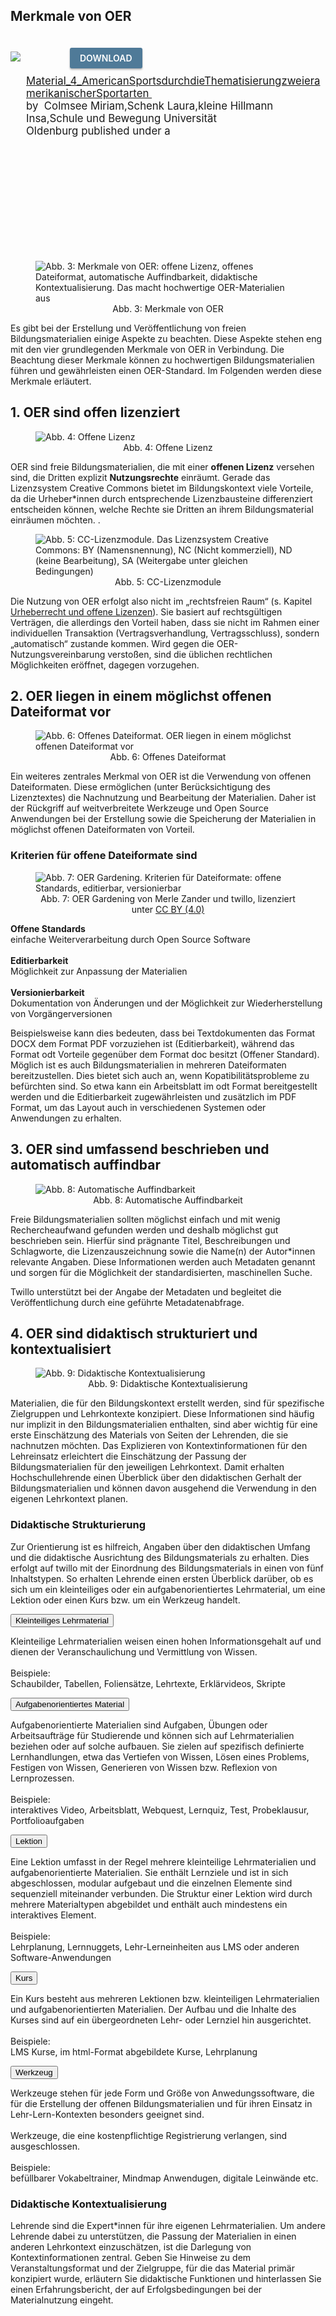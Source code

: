 ## Merkmale von OER

	
<!-- OERSI: embed https://www.twillo.de/edu-sharing/components/render/dd4d460e-22e5-400e-a495-570b48408908/1.4 -->
<div style="max-height: 400px;max-width: 500px;">
<div class="edusharing_rendering_content_wrapper" role="main" style="text-align: inherit;margin: 0px;">
    <img class="edusharing_rendering_content_preview" src="https://www.twillo.de/edu-sharing/preview?nodeId=dd4d460e-22e5-400e-a495-570b48408908&storeProtocol=workspace&storeId=SpacesStore&dontcache=1620822647805" style="margin:0px;">
    <a href="https://www.twillo.de/edu-sharing/eduservlet/redirect?APP_ID=oer.service.tib.eu&NODE_ID=dd4d460e-22e5-400e-a495-570b48408908&params=display%3Ddownload" target="_blank" id="edusharing_rendering_content_href" style="margin-left: 15%;margin-bottom: 2%;
		border-radius: 3px;padding: 8px 16px;text-decoration: none;color: #fff;background-color: #4F7A98;display: inline-block;
		margin-top: 20px;text-transform: uppercase;font-weight: 600;box-shadow: 1px black;box-shadow: 0px 2px 3px 0px rgb(0 0 0 / 30%);">
		Download
	</a>
</div>
<div class="edusharing_rendering_content_footer" style="padding-left: 5%;text-align: inherit;">
    <div class="edusharing_rendering_content_footer_top" style="font-size: 1.2em;">
        <div class="license" style="max-width: 100%">
            <a class="license_permalink" href="https://www.twillo.de/edu-sharing/components/render/dd4d460e-22e5-400e-a495-570b48408908/1.4" target="_blank" title="Material_4_AmericanSportsdurchdieThematisierungzweieramerikanischerSportarten">
                <es:title xmlns:es="http://edu-sharing.net/object">Material_4_AmericanSportsdurchdieThematisierungzweieramerikanischerSportarten
                </es:title>
            </a>&nbsp;
            <br>by&nbsp;
            <span class="author">Colmsee Miriam,Schenk Laura,kleine Hillmann Insa,Schule und Bewegung Universität Oldenburg</span>&nbsp;published under a&nbsp;
            <a target="_blank" class="license_link" href="https://creativecommons.org/licenses/by/4.0/deed.de">
                <img class="license_icon" style="height: 16px" src="https://www.twillo.de/edu-sharing/ccimages/licenses/cc-by.svg">
            </a>
        </div>
    </div>
    <div class="edusharing_rendering_content_footer_bot"></div>
</div>
</div>
<!-- @oernds  <support.twillo@tib.eu> -->

<br><br><br><br><br><br><br><br><br><br>








<figure>
  <img src="images/Merkmale_OER.svg" alt="Abb. 3: Merkmale von OER: offene Lizenz, offenes Dateiformat, automatische Auffindbarkeit, didaktische Kontextualisierung. Das macht hochwertige OER-Materialien aus" title="Abbildung 3: Merkmale von OER"/>
  <figcaption style="text-align:center;font-size:14px;">Abb. 3: Merkmale von OER</figcaption>
</figure>

Es gibt bei der Erstellung und Veröffentlichung von freien Bildungsmaterialien einige Aspekte zu beachten. Diese Aspekte stehen eng mit den vier grundlegenden Merkmale von OER in Verbindung. Die Beachtung dieser Merkmale können zu hochwertigen Bildungsmaterialien führen und gewährleisten einen OER-Standard.
Im Folgenden werden diese Merkmale erläutert.

## 1. OER sind offen lizenziert

<figure>
  <img src="images/Merkmal_offene Lizenz.svg" alt="Abb. 4: Offene Lizenz" title="Abbildung 4: Offene Lizenz"/>
  <figcaption style="text-align:center;font-size:14px;">Abb. 4: Offene Lizenz</figcaption>
</figure>

OER sind freie Bildungsmaterialien, die mit einer <b>offenen Lizenz</b> versehen sind, die Dritten explizit <b>Nutzungsrechte</b> einräumt. Gerade das Lizenzsystem Creative Commons bietet im Bildungskontext viele Vorteile, da die Urheber*innen durch entsprechende Lizenzbausteine differenziert entscheiden können, welche Rechte sie Dritten an ihrem Bildungsmaterial einräumen möchten. . 

<figure>
  <img src="images/Nutzungsbedingungen_design.svg" alt="Abb. 5: CC-Lizenzmodule. Das Lizenzsystem Creative Commons: BY (Namensnennung), NC (Nicht kommerziell), ND (keine Bearbeitung), SA (Weitergabe unter gleichen Bedingungen)" title="Abbildung 5: CC-Lizenzmodule"/>
  <figcaption style="text-align:center;font-size:14px;">Abb. 5: CC-Lizenzmodule</figcaption>
</figure>

Die Nutzung von OER erfolgt also nicht im „rechtsfreien Raum“ (s. Kapitel <a aria-label="Link zur Seite: Urheberrechte und Lizenzen." href="#/urheberechte_und_lizenzen.md">Urheberrecht und offene Lizenzen</a>). Sie basiert auf rechtsgültigen Verträgen, die allerdings den Vorteil haben, dass sie nicht im Rahmen einer individuellen Transaktion (Vertragsverhandlung, Vertragsschluss), sondern „automatisch“ zustande kommen. Wird gegen die OER-Nutzungsvereinbarung verstoßen, sind die üblichen rechtlichen Möglichkeiten eröffnet, dagegen vorzugehen.

## 2. OER liegen in einem möglichst offenen Dateiformat vor 

<figure>
  <img src="images/Merkmal_offenes Dateiformat.svg" alt="Abb. 6: Offenes Dateiformat. OER liegen in einem möglichst offenen Dateiformat vor" title="Abbildung 6: Offenes Dateiformat"/>
  <figcaption style="text-align:center;font-size:14px;">Abb. 6: Offenes Dateiformat</figcaption>
</figure>

Ein weiteres zentrales Merkmal von OER ist die Verwendung von offenen Dateiformaten. Diese ermöglichen (unter Berücksichtigung des Lizenztextes) die Nachnutzung und Bearbeitung der Materialien. Daher ist der Rückgriff auf weitverbreitete Werkzeuge und Open Source Anwendungen bei der Erstellung sowie die Speicherung der Materialien in möglichst offenen Dateiformaten von Vorteil.

### Kriterien für offene Dateiformate sind

<figure>
  <img src="images/oernds_oer_gardening_text.svg" alt="Abb. 7: OER Gardening. Kriterien für Dateiformate: offene Standards, editierbar, versionierbar" title="Abbildung 7: 'OER Gardening' von Merle Zander und twillo, lizenziert unter CC BY (4.0)"/>
  <figcaption style="text-align:center;font-size:14px;">Abb. 7: OER Gardening von Merle Zander und twillo, lizenziert unter <a aria-label="Link zur Quelle (CreativeCommons Seite)" href="https://creativecommons.org/licenses/by/4.0/deed.de" target="_blank">CC BY (4.0)</a></figcaption>
</figure>

<b>Offene Standards</b><br>einfache Weiterverarbeitung durch Open Source Software
<br>
<br>
<b>Editierbarkeit</b><br>Möglichkeit zur Anpassung der Materialien
<br>
<br>
<b>Versionierbarkeit</b><br>Dokumentation von Änderungen und der Möglichkeit zur Wiederherstellung von Vorgängerversionen

</center> 
 
Beispielsweise kann dies bedeuten, dass bei Textdokumenten das Format DOCX dem Format PDF vorzuziehen ist (Editierbarkeit), während das Format odt Vorteile gegenüber dem Format doc besitzt (Offener Standard). Möglich ist es auch Bildungsmaterialien in mehreren Dateiformaten bereitzustellen. Dies bietet sich auch an, wenn Kopatibilitätsprobleme zu befürchten sind. So etwa kann ein Arbeitsblatt im odt Format bereitgestellt werden und die Editierbarkeit zugewährleisten und zusätzlich im PDF Format, um das Layout auch in verschiedenen Systemen oder Anwendungen zu erhalten.

## 3. OER sind umfassend beschrieben und automatisch auffindbar

<figure>
  <img src="images/Merkmal_auffindbar machen.svg" alt="Abb. 8: Automatische Auffindbarkeit" title="Abbildung 8: Automatische Auffindbarkeit"/>
  <figcaption style="text-align:center;font-size:14px;">Abb. 8: Automatische Auffindbarkeit</figcaption>
</figure>

Freie Bildungsmaterialien sollten möglichst einfach und mit wenig Rechercheaufwand gefunden werden und deshalb möglichst gut beschrieben sein. Hierfür sind prägnante Titel, Beschreibungen und Schlagworte, die Lizenzauszeichnung sowie die Name(n) der Autor*innen relevante Angaben. Diese Informationen werden auch Metadaten genannt und sorgen für die Möglichkeit der standardisierten, maschinellen Suche.

Twillo unterstützt bei der Angabe der Metadaten und begleitet die Veröffentlichung durch eine geführte Metadatenabfrage.

## 4. OER sind didaktisch strukturiert und kontextualisiert

<figure>
<img src="images/Merkmal_didaktisch kontextualisieren.svg" alt="Abb. 9: Didaktische Kontextualisierung" title="Abbildung 9: Didaktische Kontextualisierung"/>
  <figcaption style="text-align:center;font-size:14px;">Abb. 9: Didaktische Kontextualisierung</figcaption>
</figure>

Materialien, die für den Bildungskontext erstellt werden, sind für spezifische Zielgruppen und Lehrkontexte konzipiert. Diese Informationen sind häufig nur implizit in den Bildungsmaterialien enthalten, sind aber wichtig für eine erste Einschätzung des Materials von Seiten der Lehrenden, die sie nachnutzen möchten. Das Explizieren von Kontextinformationen für den Lehreinsatz erleichtert die Einschätzung der Passung der Bildungsmaterialien für den jeweiligen Lehrkontext. Damit erhalten Hochschullehrende einen Überblick über den didaktischen Gerhalt der Bildungsmaterialien und können davon ausgehend die Verwendung in den eigenen Lehrkontext planen.

### Didaktische Strukturierung

Zur Orientierung ist es hilfreich, Angaben über den didaktischen Umfang und die didaktische Ausrichtung des Bildungsmaterials zu erhalten. Dies erfolgt auf twillo mit der Einordnung des Bildungsmaterials in einen von fünf Inhaltstypen. So erhalten Lehrende einen ersten Überblick darüber, ob es sich um ein kleinteiliges oder ein aufgabenorientiertes Lehrmaterial, um eine Lektion oder einen Kurs bzw. um ein Werkzeug handelt. 

<!-- Script fürs Accordion -->
<script>
var acc = document.getElementsByClassName("accordion");

for (var i = 0; i < acc.length; i++) {
  acc[i].addEventListener("click", function() {
    var panel = this.nextElementSibling;
    /* if panel already open */
    if (panel.style.maxHeight) {
      this.classList.toggle('activeA', false);
    	panel.style.maxHeight = null;
      return;
    }
    /* else */
  	 for (var j = 0; j < acc.length; j++) {
    	acc[j].classList.toggle('activeA', false)
    	var p = acc[j].nextElementSibling;
    	p.style.maxHeight = null;
    }
    this.classList.toggle('activeA', true);
    panel.style.maxHeight = panel.scrollHeight + "px";

  });
}
</script>

<div>
   <button class="accordion">Kleinteiliges Lehrmaterial</button>
   <div class="panel">
      <p>Kleinteilige Lehrmaterialien weisen einen hohen Informationsgehalt auf und dienen der Veranschaulichung und Vermittlung von Wissen.<br><br>Beispiele:<br> Schaubilder, Tabellen, Foliensätze, Lehrtexte, Erklärvideos, Skripte</p>
   </div>
   <button class="accordion">Aufgabenorientiertes Material</button>
   <div class="panel">
      <p>Aufgabenorientierte Materialien sind Aufgaben, Übungen oder Arbeitsaufträge für Studierende und können sich auf Lehrmaterialien beziehen oder auf solche aufbauen. Sie zielen auf spezifisch definierte Lernhandlungen, etwa das Vertiefen von Wissen, Lösen eines Problems, Festigen von Wissen, Generieren von Wissen bzw. Reflexion von Lernprozessen.<br><br>Beispiele:<br>interaktives Video, Arbeitsblatt, Webquest, Lernquiz, Test, Probeklausur, Portfolioaufgaben</p>
   </div>
   <button class="accordion">Lektion</button>
   <div class="panel">
      <p>Eine Lektion umfasst in der Regel mehrere kleinteilige Lehrmaterialien und aufgabenorientierte Materialien. Sie enthält Lernziele und ist in sich abgeschlossen, modular aufgebaut und die einzelnen Elemente sind sequenziell miteinander verbunden. Die Struktur einer Lektion wird durch mehrere Materialtypen abgebildet und enthält auch mindestens ein interaktives Element.<br><br>Beispiele:<br>Lehrplanung, Lernnuggets, Lehr-Lerneinheiten aus LMS oder anderen Software-Anwendungen</p>
   </div>
   <button class="accordion">Kurs</button>
   <div class="panel">
      <p>Ein Kurs besteht aus mehreren Lektionen bzw. kleinteiligen Lehrmaterialien und aufgabenorientierten Materialien. Der Aufbau und die Inhalte des Kurses sind auf ein übergeordneten Lehr- oder Lernziel hin ausgerichtet.<br><br>Beispiele:<br>LMS Kurse, im html-Format abgebildete Kurse, Lehrplanung</p>
   </div>
   <button class="accordion">Werkzeug</button>
   <div class="panel">
      <p>Werkzeuge stehen für jede Form und Größe von Anwedungssoftware, die für die Erstellung der offenen Bildungsmaterialien und für ihren Einsatz in Lehr-Lern-Kontexten besonders geeignet sind.<br><br>Werkzeuge, die eine kostenpflichtige Registrierung verlangen, sind ausgeschlossen.<br><br>Beispiele:<br> befüllbarer Vokabeltrainer, Mindmap Anwendugen, digitale Leinwände etc.</p>
   </div>
</div>

### Didaktische Kontextualisierung

Lehrende sind die Expert\*innen für ihre eigenen Lehrmaterialien. Um andere Lehrende dabei zu unterstützen, die Passung der Materialien in einen anderen Lehrkontext einzuschätzen, ist die Darlegung von Kontextinformationen zentral. Geben Sie Hinweise zu dem Veranstaltungsformat und der Zielgruppe, für die das Material primär konzipiert wurde, erläutern Sie didaktische Funktionen und hinterlassen Sie einen Erfahrungsbericht, der auf Erfolgsbedingungen bei der Materialnutzung eingeht.

